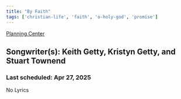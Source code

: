 ```yaml
---
title: "By Faith"
tags: ['christian-life', 'faith', 'o-holy-god', 'promise']
---
```


[Planning Center](https://services.planningcenteronline.com/songs/14623131)

## Songwriter(s): Keith Getty, Kristyn Getty, and Stuart Townend
### Last scheduled: Apr 27, 2025          

No Lyrics
